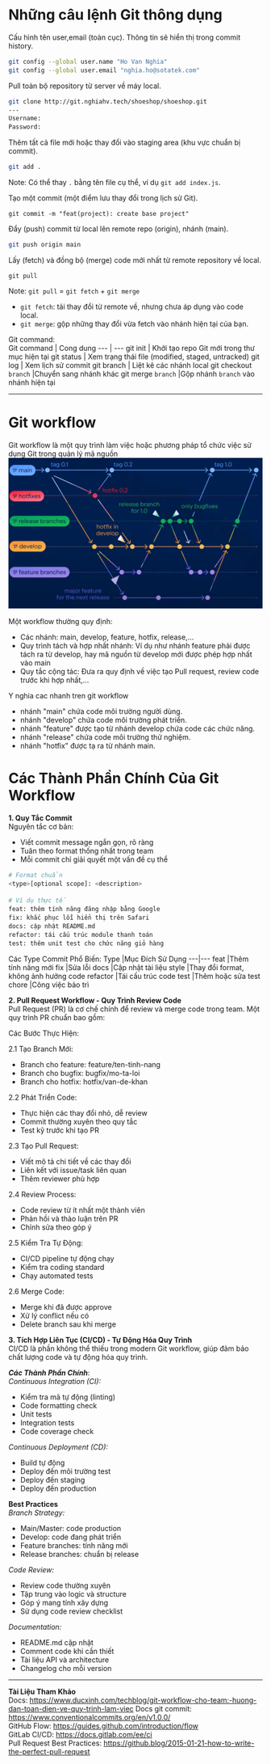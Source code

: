 # Những câu lệnh Git thông dụng
Cấu hình tên user,email (toàn cục). Thông tin sẽ hiển thị trong commit history.
```bash
git config --global user.name "Ho Van Nghia"
git config --global user.email "nghia.ho@sotatek.com"
```

Pull toàn bộ repository từ server về máy local.
```bash
git clone http://git.nghiahv.tech/shoeshop/shoeshop.git
---
Username:
Password:
```

Thêm tất cả file mới hoặc thay đổi vào staging area (khu vực chuẩn bị commit).
```bash
git add .
```
Note: Có thể thay `.` bằng tên file cụ thể, ví dụ `git add index.js`.

Tạo một commit (một điểm lưu thay đổi trong lịch sử Git).
```
git commit -m "feat(project): create base project"
```

Đẩy (push) commit từ local lên remote repo (origin), nhánh (main).
```bash
git push origin main
```

Lấy (fetch) và đồng bộ (merge) code mới nhất từ remote repository về local.
```
git pull 
```
Note: 
`git pull` = `git fetch` + `git merge`
- `git fetch`: tải thay đổi từ remote về, nhưng chưa áp dụng vào code local.
- `git merge`: gộp những thay đổi vừa fetch vào nhánh hiện tại của bạn.


Git command:  
Git command | Cong dung
--- | ---
git init | Khởi tạo repo Git mới trong thư mục hiện tại
git status | Xem trạng thái file (modified, staged, untracked)
git log | Xem lịch sử commit
git branch	| Liệt kê các nhánh local
git checkout `branch`	|Chuyển sang nhánh khác
git merge `branch` |Gộp nhánh `branch` vào nhánh hiện tại

---
# Git workflow   
Git workflow là một quy trình làm việc hoặc phương pháp tổ chức việc sử dụng Git trong quản lý mã nguồn  
![](pic/2.png)

Một workflow thường quy định:
- Các nhánh: main, develop, feature, hotfix, release,…
- Quy trình tách và hợp nhất nhánh: Ví dụ như nhánh feature phải được tách ra từ develop, hay mã nguồn từ develop mới được phép hợp nhất vào main
- Quy tắc cộng tác: Đưa ra quy định về việc tạo Pull request, review code trước khi hợp nhất,…

Y nghia cac nhanh tren git workflow
- nhánh "main" chứa code môi trường người dùng.
- nhánh "develop" chứa code môi trường phát triển.
- nhánh "feature" được tạo từ nhánh develop chứa code các chức năng.
- nhánh "release" chứa code môi trường thử nghiệm.
- nhánh "hotfix" được tạ ra từ nhánh main.

# Các Thành Phần Chính Của Git Workflow

**1. Quy Tắc Commit**  
Nguyên tắc cơ bản:
- Viết commit message ngắn gọn, rõ ràng
- Tuân theo format thống nhất trong team
- Mỗi commit chỉ giải quyết một vấn đề cụ thể
```bash
# Format chuẩn
<type>[optional scope]: <description>

# Ví dụ thực tế
feat: thêm tính năng đăng nhập bằng Google
fix: khắc phục lỗi hiển thị trên Safari
docs: cập nhật README.md
refactor: tái cấu trúc module thanh toán
test: thêm unit test cho chức năng giỏ hàng
```

Các Type Commit Phổ Biến:
Type	|Mục Đích Sử Dụng
---|---
feat	|Thêm tính năng mới
fix	|Sửa lỗi
docs	|Cập nhật tài liệu
style	|Thay đổi format, không ảnh hưởng code
refactor	|Tái cấu trúc code
test	|Thêm hoặc sửa test
chore	|Công việc bảo trì

**2. Pull Request Workflow - Quy Trình Review Code**  
Pull Request (PR) là cơ chế chính để review và merge code trong team. Một quy trình PR chuẩn bao gồm:

Các Bước Thực Hiện:

2.1 Tạo Branch Mới:
- Branch cho feature: feature/ten-tinh-nang
- Branch cho bugfix: bugfix/mo-ta-loi
- Branch cho hotfix: hotfix/van-de-khan

2.2 Phát Triển Code:
- Thực hiện các thay đổi nhỏ, dễ review
- Commit thường xuyên theo quy tắc
- Test kỹ trước khi tạo PR

2.3 Tạo Pull Request:
- Viết mô tả chi tiết về các thay đổi
- Liên kết với issue/task liên quan
- Thêm reviewer phù hợp

2.4 Review Process:
- Code review từ ít nhất một thành viên
- Phản hồi và thảo luận trên PR
- Chỉnh sửa theo góp ý

2.5 Kiểm Tra Tự Động:
- CI/CD pipeline tự động chạy
- Kiểm tra coding standard
- Chạy automated tests

2.6 Merge Code:
- Merge khi đã được approve
- Xử lý conflict nếu có
- Delete branch sau khi merge

**3. Tích Hợp Liên Tục (CI/CD) - Tự Động Hóa Quy Trình**  
CI/CD là phần không thể thiếu trong modern Git workflow, giúp đảm bảo chất lượng code và tự động hóa quy trình.

***Các Thành Phần Chính***:  
*Continuous Integration (CI):*
- Kiểm tra mã tự động (linting)
- Code formatting check
- Unit tests
- Integration tests
- Code coverage check  

*Continuous Deployment (CD):*  
- Build tự động
- Deploy đến môi trường test
- Deploy đến staging
- Deploy đến production

**Best Practices**  
*Branch Strategy:*
- Main/Master: code production
- Develop: code đang phát triển
- Feature branches: tính năng mới
- Release branches: chuẩn bị release

*Code Review:*
- Review code thường xuyên
- Tập trung vào logic và structure
- Góp ý mang tính xây dựng
- Sử dụng code review checklist

*Documentation:*
- README.md cập nhật
- Comment code khi cần thiết
- Tài liệu API và architecture
- Changelog cho mỗi version

---
**Tài Liệu Tham Khảo**  
Docs: https://www.ducxinh.com/techblog/git-workflow-cho-team:-huong-dan-toan-dien-ve-quy-trinh-lam-viec
Docs git commit: https://www.conventionalcommits.org/en/v1.0.0/  
GitHub Flow: https://guides.github.com/introduction/flow  
GitLab CI/CD: https://docs.gitlab.com/ee/ci  
Pull Request Best Practices: https://github.blog/2015-01-21-how-to-write-the-perfect-pull-request